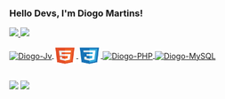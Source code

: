 ### **Hello Devs, I'm Diogo Martins!** 

<div>
	<a href="https://beacons.ai/dyiogomartins">
	<img height="180em" src="https://github-readme-stats.vercel.app/api?username=dyiogomartins&show_icons=true&theme=dark"/>
	<img height="180em" src="https://github-readme-stats.vercel.app/api/top-langs?username=dyiogomartins&show_icons=true&theme=dark"/>
</div>

<div style="display: inline_block"><br>
  <img align="center" alt="Diogo-Jv" height="30" width="40" src="https://cdn.jsdelivr.net/gh/devicons/devicon/icons/java/java-original.svg">
  <img align="center" alt="Diogo-HTML" height="30" width="40" src="https://raw.githubusercontent.com/devicons/devicon/master/icons/html5/html5-original.svg">
  <img align="center" alt="Diogo-CSS" height="30" width="40" src="https://raw.githubusercontent.com/devicons/devicon/master/icons/css3/css3-original.svg">
  <img align="center" alt="Diogo-PHP" height="30" width="40" src="https://cdn.jsdelivr.net/gh/devicons/devicon/icons/php/php-plain.svg">
  <img align="center" alt="Diogo-MySQL" height="30" width="40" src="https://cdn.jsdelivr.net/gh/devicons/devicon/icons/mysql/mysql-original.svg" />
</div>

  ##
 
<div> 
  <a href = "mailto:diogo.martins21y@gmail.com"><img src="https://img.shields.io/badge/Gmail-D14836?style=for-the-badge&logo=gmail&logoColor=white"></a>
  <a href="https://www.linkedin.com/in/diogomartins04" target="_blank"><img src="https://img.shields.io/badge/-LinkedIn-%230077B5?style=for-the-badge&logo=linkedin&logoColor=white" target="_blank"></a> 
  
</div>
